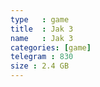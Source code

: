 ```yaml
---
type   : game
title  : Jak 3
name   : Jak 3
categories: [game]
telegram : 830
size : 2.4 GB
---
```



